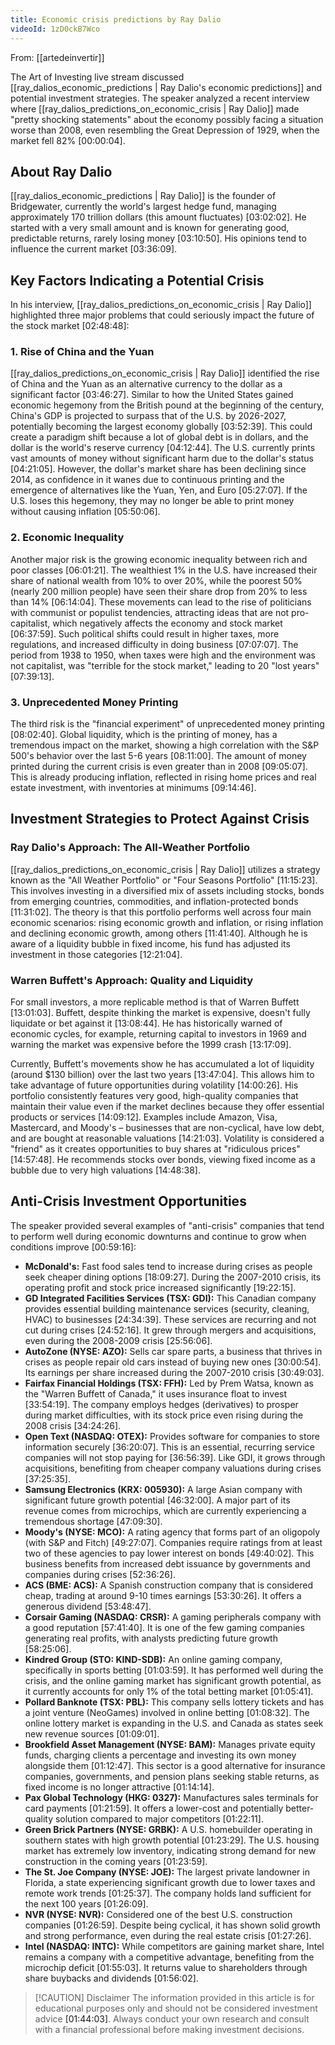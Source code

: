 ```yaml
---
title: Economic crisis predictions by Ray Dalio
videoId: 1zD0ckB7Wco
---
```


From: [[artedeinvertir]] <br/> 

The Art of Investing live stream discussed [[ray_dalios_economic_predictions | Ray Dalio's economic predictions]] and potential investment strategies. The speaker analyzed a recent interview where [[ray_dalios_predictions_on_economic_crisis | Ray Dalio]] made "pretty shocking statements" about the economy possibly facing a situation worse than 2008, even resembling the Great Depression of 1929, when the market fell 82% <a class="yt-timestamp" data-t="00:00:04">[00:00:04]</a>.

## About Ray Dalio
[[ray_dalios_economic_predictions | Ray Dalio]] is the founder of Bridgewater, currently the world's largest hedge fund, managing approximately 170 trillion dollars (this amount fluctuates) <a class="yt-timestamp" data-t="03:02:02">[03:02:02]</a>. He started with a very small amount and is known for generating good, predictable returns, rarely losing money <a class="yt-timestamp" data-t="03:10:50">[03:10:50]</a>. His opinions tend to influence the current market <a class="yt-timestamp" data-t="03:36:09">[03:36:09]</a>.

## Key Factors Indicating a Potential Crisis
In his interview, [[ray_dalios_predictions_on_economic_crisis | Ray Dalio]] highlighted three major problems that could seriously impact the future of the stock market <a class="yt-timestamp" data-t="02:48:48">[02:48:48]</a>:

### 1. Rise of China and the Yuan
[[ray_dalios_predictions_on_economic_crisis | Ray Dalio]] identified the rise of China and the Yuan as an alternative currency to the dollar as a significant factor <a class="yt-timestamp" data-t="03:46:27">[03:46:27]</a>. Similar to how the United States gained economic hegemony from the British pound at the beginning of the century, China's GDP is projected to surpass that of the U.S. by 2026-2027, potentially becoming the largest economy globally <a class="yt-timestamp" data-t="03:52:39">[03:52:39]</a>. This could create a paradigm shift because a lot of global debt is in dollars, and the dollar is the world's reserve currency <a class="yt-timestamp" data-t="04:12:44">[04:12:44]</a>. The U.S. currently prints vast amounts of money without significant harm due to the dollar's status <a class="yt-timestamp" data-t="04:21:05">[04:21:05]</a>. However, the dollar's market share has been declining since 2014, as confidence in it wanes due to continuous printing and the emergence of alternatives like the Yuan, Yen, and Euro <a class="yt-timestamp" data-t="05:27:07">[05:27:07]</a>. If the U.S. loses this hegemony, they may no longer be able to print money without causing inflation <a class="yt-timestamp" data-t="05:50:06">[05:50:06]</a>.

### 2. Economic Inequality
Another major risk is the growing economic inequality between rich and poor classes <a class="yt-timestamp" data-t="06:01:21">[06:01:21]</a>. The wealthiest 1% in the U.S. have increased their share of national wealth from 10% to over 20%, while the poorest 50% (nearly 200 million people) have seen their share drop from 20% to less than 14% <a class="yt-timestamp" data-t="06:14:04">[06:14:04]</a>. These movements can lead to the rise of politicians with communist or populist tendencies, attracting ideas that are not pro-capitalist, which negatively affects the economy and stock market <a class="yt-timestamp" data-t="06:37:59">[06:37:59]</a>. Such political shifts could result in higher taxes, more regulations, and increased difficulty in doing business <a class="yt-timestamp" data-t="07:07:07">[07:07:07]</a>. The period from 1938 to 1950, when taxes were high and the environment was not capitalist, was "terrible for the stock market," leading to 20 "lost years" <a class="yt-timestamp" data-t="07:39:13">[07:39:13]</a>.

### 3. Unprecedented Money Printing
The third risk is the "financial experiment" of unprecedented money printing <a class="yt-timestamp" data-t="08:02:40">[08:02:40]</a>. Global liquidity, which is the printing of money, has a tremendous impact on the market, showing a high correlation with the S&P 500's behavior over the last 5-6 years <a class="yt-timestamp" data-t="08:11:00">[08:11:00]</a>. The amount of money printed during the current crisis is even greater than in 2008 <a class="yt-timestamp" data-t="09:05:07">[09:05:07]</a>. This is already producing inflation, reflected in rising home prices and real estate investment, with inventories at minimums <a class="yt-timestamp" data-t="09:14:46">[09:14:46]</a>.

## Investment Strategies to Protect Against Crisis

### Ray Dalio's Approach: The All-Weather Portfolio
[[ray_dalios_predictions_on_economic_crisis | Ray Dalio]] utilizes a strategy known as the "All Weather Portfolio" or "Four Seasons Portfolio" <a class="yt-timestamp" data-t="11:15:23">[11:15:23]</a>. This involves investing in a diversified mix of assets including stocks, bonds from emerging countries, commodities, and inflation-protected bonds <a class="yt-timestamp" data-t="11:31:02">[11:31:02]</a>. The theory is that this portfolio performs well across four main economic scenarios: rising economic growth and inflation, or rising inflation and declining economic growth, among others <a class="yt-timestamp" data-t="11:41:40">[11:41:40]</a>. Although he is aware of a liquidity bubble in fixed income, his fund has adjusted its investment in those categories <a class="yt-timestamp" data-t="12:21:04">[12:21:04]</a>.

### Warren Buffett's Approach: Quality and Liquidity
For small investors, a more replicable method is that of Warren Buffett <a class="yt-timestamp" data-t="13:01:03">[13:01:03]</a>. Buffett, despite thinking the market is expensive, doesn't fully liquidate or bet against it <a class="yt-timestamp" data-t="13:08:44">[13:08:44]</a>. He has historically warned of economic cycles, for example, returning capital to investors in 1969 and warning the market was expensive before the 1999 crash <a class="yt-timestamp" data-t="13:17:09">[13:17:09]</a>.

Currently, Buffett's movements show he has accumulated a lot of liquidity (around $130 billion) over the last two years <a class="yt-timestamp" data-t="13:47:04">[13:47:04]</a>. This allows him to take advantage of future opportunities during volatility <a class="yt-timestamp" data-t="14:00:26">[14:00:26]</a>. His portfolio consistently features very good, high-quality companies that maintain their value even if the market declines because they offer essential products or services <a class="yt-timestamp" data-t="14:09:12">[14:09:12]</a>. Examples include Amazon, Visa, Mastercard, and Moody's – businesses that are non-cyclical, have low debt, and are bought at reasonable valuations <a class="yt-timestamp" data-t="14:21:03">[14:21:03]</a>. Volatility is considered a "friend" as it creates opportunities to buy shares at "ridiculous prices" <a class="yt-timestamp" data-t="14:57:48">[14:57:48]</a>. He recommends stocks over bonds, viewing fixed income as a bubble due to very high valuations <a class="yt-timestamp" data-t="14:48:38">[14:48:38]</a>.

## Anti-Crisis Investment Opportunities

The speaker provided several examples of "anti-crisis" companies that tend to perform well during economic downturns and continue to grow when conditions improve <a class="yt-timestamp" data-t="00:59:16">[00:59:16]</a>:

*   **McDonald's:** Fast food sales tend to increase during crises as people seek cheaper dining options <a class="yt-timestamp" data-t="18:09:27">[18:09:27]</a>. During the 2007-2010 crisis, its operating profit and stock price increased significantly <a class="yt-timestamp" data-t="19:22:15">[19:22:15]</a>.
*   **GD Integrated Facilities Services (TSX: GDI):** This Canadian company provides essential building maintenance services (security, cleaning, HVAC) to businesses <a class="yt-timestamp" data-t="24:34:39">[24:34:39]</a>. These services are recurring and not cut during crises <a class="yt-timestamp" data-t="24:52:16">[24:52:16]</a>. It grew through mergers and acquisitions, even during the 2008-2009 crisis <a class="yt-timestamp" data-t="25:56:06">[25:56:06]</a>.
*   **AutoZone (NYSE: AZO):** Sells car spare parts, a business that thrives in crises as people repair old cars instead of buying new ones <a class="yt-timestamp" data-t="30:00:54">[30:00:54]</a>. Its earnings per share increased during the 2007-2010 crisis <a class="yt-timestamp" data-t="30:49:03">[30:49:03]</a>.
*   **Fairfax Financial Holdings (TSX: FFH):** Led by Prem Watsa, known as the "Warren Buffett of Canada," it uses insurance float to invest <a class="yt-timestamp" data-t="33:54:19">[33:54:19]</a>. The company employs hedges (derivatives) to prosper during market difficulties, with its stock price even rising during the 2008 crisis <a class="yt-timestamp" data-t="34:24:26">[34:24:26]</a>.
*   **Open Text (NASDAQ: OTEX):** Provides software for companies to store information securely <a class="yt-timestamp" data-t="36:20:07">[36:20:07]</a>. This is an essential, recurring service companies will not stop paying for <a class="yt-timestamp" data-t="36:56:39">[36:56:39]</a>. Like GDI, it grows through acquisitions, benefiting from cheaper company valuations during crises <a class="yt-timestamp" data-t="37:25:35">[37:25:35]</a>.
*   **Samsung Electronics (KRX: 005930):** A large Asian company with significant future growth potential <a class="yt-timestamp" data-t="46:32:00">[46:32:00]</a>. A major part of its revenue comes from microchips, which are currently experiencing a tremendous shortage <a class="yt-timestamp" data-t="47:09:30">[47:09:30]</a>.
*   **Moody's (NYSE: MCO):** A rating agency that forms part of an oligopoly (with S&P and Fitch) <a class="yt-timestamp" data-t="49:27:07">[49:27:07]</a>. Companies require ratings from at least two of these agencies to pay lower interest on bonds <a class="yt-timestamp" data-t="49:40:02">[49:40:02]</a>. This business benefits from increased debt issuance by governments and companies during crises <a class="yt-timestamp" data-t="52:36:26">[52:36:26]</a>.
*   **ACS (BME: ACS):** A Spanish construction company that is considered cheap, trading at around 9-10 times earnings <a class="yt-timestamp" data-t="53:30:26">[53:30:26]</a>. It offers a generous dividend <a class="yt-timestamp" data-t="53:48:47">[53:48:47]</a>.
*   **Corsair Gaming (NASDAQ: CRSR):** A gaming peripherals company with a good reputation <a class="yt-timestamp" data-t="57:41:40">[57:41:40]</a>. It is one of the few gaming companies generating real profits, with analysts predicting future growth <a class="yt-timestamp" data-t="58:25:06">[58:25:06]</a>.
*   **Kindred Group (STO: KIND-SDB):** An online gaming company, specifically in sports betting <a class="yt-timestamp" data-t="01:03:59">[01:03:59]</a>. It has performed well during the crisis, and the online gaming market has significant growth potential, as it currently accounts for only 1% of the total betting market <a class="yt-timestamp" data-t="01:05:41">[01:05:41]</a>.
*   **Pollard Banknote (TSX: PBL):** This company sells lottery tickets and has a joint venture (NeoGames) involved in online betting <a class="yt-timestamp" data-t="01:08:32">[01:08:32]</a>. The online lottery market is expanding in the U.S. and Canada as states seek new revenue sources <a class="yt-timestamp" data-t="01:09:01">[01:09:01]</a>.
*   **Brookfield Asset Management (NYSE: BAM):** Manages private equity funds, charging clients a percentage and investing its own money alongside them <a class="yt-timestamp" data-t="01:12:47">[01:12:47]</a>. This sector is a good alternative for insurance companies, governments, and pension plans seeking stable returns, as fixed income is no longer attractive <a class="yt-timestamp" data-t="01:14:14">[01:14:14]</a>.
*   **Pax Global Technology (HKG: 0327):** Manufactures sales terminals for card payments <a class="yt-timestamp" data-t="01:21:59">[01:21:59]</a>. It offers a lower-cost and potentially better-quality solution compared to major competitors <a class="yt-timestamp" data-t="01:22:11">[01:22:11]</a>.
*   **Green Brick Partners (NYSE: GRBK):** A U.S. homebuilder operating in southern states with high growth potential <a class="yt-timestamp" data-t="01:23:29">[01:23:29]</a>. The U.S. housing market has extremely low inventory, indicating strong demand for new construction in the coming years <a class="yt-timestamp" data-t="01:23:59">[01:23:59]</a>.
*   **The St. Joe Company (NYSE: JOE):** The largest private landowner in Florida, a state experiencing significant growth due to lower taxes and remote work trends <a class="yt-timestamp" data-t="01:25:37">[01:25:37]</a>. The company holds land sufficient for the next 100 years <a class="yt-timestamp" data-t="01:26:09">[01:26:09]</a>.
*   **NVR (NYSE: NVR):** Considered one of the best U.S. construction companies <a class="yt-timestamp" data-t="01:26:59">[01:26:59]</a>. Despite being cyclical, it has shown solid growth and strong performance, even during the real estate crisis <a class="yt-timestamp" data-t="01:27:26">[01:27:26]</a>.
*   **Intel (NASDAQ: INTC):** While competitors are gaining market share, Intel remains a company with a competitive advantage, benefiting from the microchip deficit <a class="yt-timestamp" data-t="01:55:03">[01:55:03]</a>. It returns value to shareholders through share buybacks and dividends <a class="yt-timestamp" data-t="01:56:02">[01:56:02]</a>.

> [!CAUTION] Disclaimer
> The information provided in this article is for educational purposes only and should not be considered investment advice <a class="yt-timestamp" data-t="01:44:03">[01:44:03]</a>. Always conduct your own research and consult with a financial professional before making investment decisions.